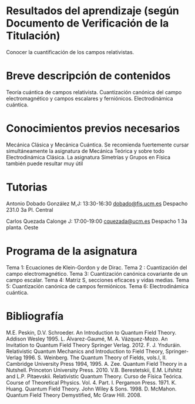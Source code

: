 # Resultados del aprendizaje (según Documento de Verificación de la Titulación)

Conocer la cuantificación de los campos relativistas.

# Breve descripción de contenidos

Teoría cuántica de campos relativista. Cuantización canónica del campo electromagnético y campos escalares y ferniónicos. Electrodinámica cuántica.


# Conocimientos previos necesarios

Mecánica Clásica y Mecánica Cuántica. Se recomienda fuertemente cursar simultáneamente la asignatura de Mecánica Teórica y sobre todo Electrodinámica Clásica. La asignatura Simetrías y Grupos en Física también puede resultar muy útil

# Tutorias
Antonio Dobado González
M,J: 13:30-16:30
dobado@fis.ucm.es
Despacho 231.0 3a Pl. Central

Carlos Quezada Calonge
J: 17:00-19:00
cquezada@ucm.es
Despacho 1 3a planta. Oeste


# Programa de la asignatura

Tema 1: Ecuaciones de Klein-Gordon y de Dirac.
Tema 2 : Cuantización del campo electromagnético.
Tema 3: Cuantización canónica covariante de un campo escalar. Tema 4: Matriz S, secciones eficaces y vidas medias.
Tema 5: Cuantización canónica de campos fermiónicos.
Tema 6: Electrodinámica cuántica.



# Bibliografía

M.E. Peskin, D.V. Schroeder. An Introduction to Quantum Field Theory. Addison Wesley 1995.
L. Álvarez-Gaumé, M. A. Vázquez-Mozo. An Invitation to Quantum Field Theory Springer Verlag. 2012.
F. J. Ynduráin. Relativistic Quantum Mechanics and Introduction to Field Theory, Springer-Verlag 1996.
S. Weinberg. The Quantum Theory of Fields, vols.I, II. Cambridge University Press 1994, 1995.
A. Zee. Quantum Field Theory in a Nutshell. Princeton University Press. 2010.
V.B. Berestetskii, E.M. Lifshitz and L.P. Pitaevskii. Relativistic Quantum Theory. Curso de Física Teórica. Course of Theoretical Physics. Vol. 4. Part. I. Pergamon Press. 1971.
K. Huang. Quantum Field Theory. John Wiley & Sons. 1998.
D. McMahon. Quantum Field Theory Demystified, Mc Graw Hill. 2008.
